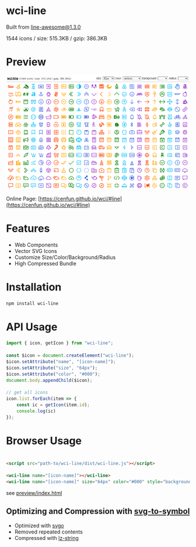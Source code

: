 # wci-line
Built from [line-awesome@1.3.0](https://github.com/icons8/line-awesome)  

1544 icons / size: 515.3KB / gzip: 386.3KB  



# Preview
![screenshot](preview/screenshot.png)

Online Page: [https://cenfun.github.io/wci/#line](https://cenfun.github.io/wci/#line)

# Features
* Web Components
* Vector SVG Icons 
* Customize Size/Color/Background/Radius
* High Compressed Bundle
# Installation
```sh
npm install wci-line
```
# API Usage
```js
import { icon, getIcon } from "wci-line";

const $icon = document.createElement("wci-line");
$icon.setAttribute("name", "[icon-name]");
$icon.setAttribute("size", "64px");
$icon.setAttribute("color", "#000");
document.body.appendChild($icon);

// get all icons
icon.list.forEach(item => {
    const ic = getIcon(item.id);
    console.log(ic)
});
```
# Browser Usage
```html

<script src="path-to/wci-line/dist/wci-line.js"></script>

<wci-line name="[icon-name]"></wci-line>
<wci-line name="[icon-name]" size="64px" color="#000" style="background:#f5f5f5;"></wci-line>
```
see [preview/index.html](preview/index.html)

## Optimizing and Compression with [svg-to-symbol](https://github.com/cenfun/svg-to-symbol)
* Optimized with [svgo](https://github.com/svg/svgo)
* Removed repeated contents
* Compressed with [lz-string](https://github.com/pieroxy/lz-string)